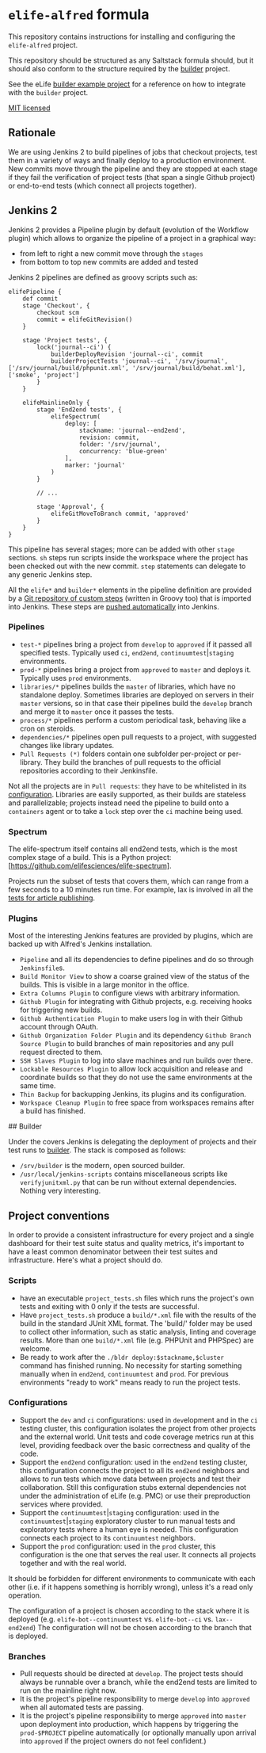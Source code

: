 # `elife-alfred` formula

This repository contains instructions for installing and configuring the `elife-alfred` project.

This repository should be structured as any Saltstack formula should, but it 
should also conform to the structure required by the [builder](https://github.com/elifesciences/builder) 
project.

See the eLife [builder example project](https://github.com/elifesciences/builder-example-project)
for a reference on how to integrate with the `builder` project.

[MIT licensed](LICENCE.txt)

## Rationale

We are using Jenkins 2 to build pipelines of jobs that checkout projects, test them in a variety of ways and finally deploy to a production environment. New commits move through the pipeline and they are stopped at each stage if they fail the verification of project tests (that span a single Github project) or end-to-end tests (which connect all projects together).

## Jenkins 2

Jenkins 2 provides a Pipeline plugin by default (evolution of the Workflow plugin) which allows to organize the pipeline of a project in a graphical way:
- from left to right a new commit move through the `stages`
- from bottom to top new commits are added and tested

Jenkins 2 pipelines are defined as groovy scripts such as:

```
elifePipeline {
    def commit
    stage 'Checkout', {
        checkout scm
        commit = elifeGitRevision()
    }

    stage 'Project tests', {
        lock('journal--ci') {
            builderDeployRevision 'journal--ci', commit
            builderProjectTests 'journal--ci', '/srv/journal', ['/srv/journal/build/phpunit.xml', '/srv/journal/build/behat.xml'], ['smoke', 'project']
        }
    }

    elifeMainlineOnly {
        stage 'End2end tests', {
            elifeSpectrum(
                deploy: [
                    stackname: 'journal--end2end',
                    revision: commit,
                    folder: '/srv/journal',
                    concurrency: 'blue-green'
                ],
                marker: 'journal'
            )
        }

        // ...

        stage 'Approval', {
            elifeGitMoveToBranch commit, 'approved'
        }
    }
}
```

This pipeline has several stages; more can be added with other `stage` sections.
`sh` steps run scripts inside the workspace where the project has been checked out with the new commit. `step` statements can delegate to any generic Jenkins step.

All the `elife*` and `builder*` elements in the pipeline definition are provided by a [Git repository of custom steps](https://github.com/elifesciences/elife-jenkins-workflow-libs) (written in Groovy too) that is imported into Jenkins. These steps are [pushed automatically](https://alfred.elifesciences.org/job/test-elife-jenkins-workflow-libs/) into Jenkins.

### Pipelines

- `test-*` pipelines bring a project from `develop` to `approved` if it passed all specified tests. Typically used `ci`, `end2end`, `continuumtest`|`staging` environments.
- `prod-*` pipelines bring a project from `approved` to `master` and deploys it. Typically uses `prod` environments.
- `libraries/*` pipelines builds the `master` of libraries, which have no standalone deploy. Sometimes libraries are deployed on servers in their `master` versions, so in that case their pipelines build the `develop` branch and merge it to `master` once it passes the tests.
- `process/*` pipelines perform a custom periodical task, behaving like a cron on steroids.
- `dependencies/*` pipelines open pull requests to a project, with suggested changes like library updates.
- `Pull Requests (*)` folders contain one subfolder per-project or per-library. They build the branches of pull requests to the official repositories according to their Jenkinsfile.

Not all the projects are in `Pull requests`: they have to be whitelisted in its [configuration](https://alfred.elifesciences.org/job/pull-requests-projects/configure). Libraries are easily supported, as their builds are stateless and parallelizable; projects instead need the pipeline to build onto a `containers` agent or to take a `lock` step over the `ci` machine being used.

### Spectrum

The elife-spectrum itself contains all end2end tests, which is the most complex stage of a build. This is a Python project: [https://github.com/elifesciences/elife-spectrum].

Projects run the subset of tests that covers them, which can range from a few seconds to a 10 minutes run time. For example, lax is involved in all the [tests for article publishing](https://github.com/elifesciences/elife-spectrum/blob/master/spectrum/test_article.py#L15).

### Plugins

Most of the interesting Jenkins features are provided by plugins, which are backed up with Alfred's Jenkins installation.

- `Pipeline` and all its dependencies to define pipelines and do so through `Jenkinsfile`s.
- `Build Monitor View` to show a coarse grained view of the status of the builds. This is visible in a large monitor in the office.
- `Extra Columns Plugin` to configure views with arbitrary information.
- `Github Plugin` for integrating with Github projects, e.g. receiving hooks for triggering new builds.
- `Github Authentication Plugin` to make users log in with their Github account through OAuth.
- `Github Organization Folder Plugin` and its dependency `Github Branch Source Plugin` to build branches of main repositories and any pull request directed to them.
- `SSH Slaves Plugin` to log into slave machines and run builds over there.
- `Lockable Resources Plugin` to allow lock acquisition and release and coordinate builds so that they do not use the same environments at the same time.
- `Thin Backup` for backupping Jenkins, its plugins and its configuration.
- `Workspace Cleanup Plugin` to free space from workspaces remains after a build has finished.

## Builder

Under the covers Jenkins is delegating the deployment of projects and their test runs to [builder](https://github.com/elifesciences/builder/). The stack is composed as follows:

- `/srv/builder` is the modern, open sourced builder.
- `/usr/local/jenkins-scripts` contains miscellaneous scripts like `verifyjunitxml.py` that can be run without external dependencies. Nothing very interesting.

## Project conventions

In order to provide a consistent infrastructure for every project and a single dashboard for their test suite status and quality metrics, it's important to have a least common denominator between their test suites and infrastructure. Here's what a project should do.

### Scripts

- have an executable `project_tests.sh` files which runs the project's own tests and exiting with 0 only if the tests are successful.
- Have `project_tests.sh` produce a `build/*.xml` file with the results of the build in the standard JUnit XML format. The 'build/' folder may be used to collect other information, such as static analysis, linting and coverage results. More than one `build/*.xml` file (e.g. PHPUnit and PHPSpec) are welcome.
- Be ready to work after the `./bldr deploy:$stackname,$cluster` command has finished running. No necessity for starting something manually when in `end2end`, `continuumtest` and `prod`. For previous environments "ready to work" means ready to run the project tests.

### Configurations

- Support the `dev` and `ci` configurations: used in `dev`elopment and in the `ci` testing cluster, this configuration isolates the project from other projects and the external world. Unit tests and code coverage metrics run at this level, providing feedback over the basic correctness and quality of the code.
- Support the `end2end` configuration: used in the `end2end` testing cluster, this configuration connects the project to all its `end2end` neighbors and allows to run tests which move data between projects and test their collaboration. Still this configuration stubs external dependencies not under the administration of eLife (e.g. PMC) or use their preproduction services where provided.
- Support the `continuumtest`|`staging` configuration: used in the `continuumtest`|`staging` exploratory cluster to run manual tests and exploratory tests where a human eye is needed. This configuration connects each project to its `continuumtest` neighbors.
- Support the `prod` configuration: used in the `prod` cluster, this configuration is the one that serves the real user. It connects all projects together and with the real world.

It should be forbidden for different environments to communicate with each other (i.e. if it happens something is horribly wrong), unless it's a read only operation.

The configuration of a project is chosen according to the stack where it is deployed (e.g. `elife-bot--continuumtest` vs. `elife-bot--ci` vs. `lax--end2end`) The configuration will not be chosen according to the branch that is deployed.

### Branches

- Pull requests should be directed at `develop`. The project tests should always be runnable over a branch, while the end2end tests are limited to run on the mainline right now.
- It is the project's pipeline responsibility to merge `develop` into `approved` when all automated tests are passing.
- It is the project's pipeline responsibility to merge `approved` into `master` upon deployment into production, which happens by triggering the `prod-$PROJECT` pipeline automatically (or optionally manually upon arrival into `approved` if the project owners do not feel confident.)
